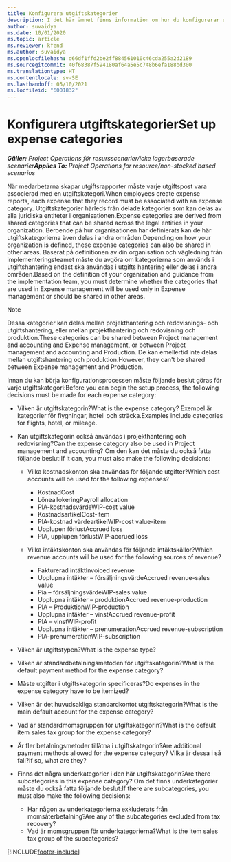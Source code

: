 ```yaml
---
title: Konfigurera utgiftskategorier
description: I det här ämnet finns information om hur du konfigurerar utgiftskategorier och delade kategorier för utgiftsrapporter.
author: suvaidya
ms.date: 10/01/2020
ms.topic: article
ms.reviewer: kfend
ms.author: suvaidya
ms.openlocfilehash: d66df1ffd2be2ff884561010c46cda255a2d2189
ms.sourcegitcommit: 40f68387f594180af64a5e5c748b6efa188bd300
ms.translationtype: HT
ms.contentlocale: sv-SE
ms.lasthandoff: 05/10/2021
ms.locfileid: "6001832"
---
```

# <a name="set-up-expense-categories"></a><span data-ttu-id="aab40-103">Konfigurera utgiftskategorier</span><span class="sxs-lookup"><span data-stu-id="aab40-103">Set up expense categories</span></span>

<span data-ttu-id="aab40-104">_**Gäller:** Project Operations för resursscenarier/icke lagerbaserade scenarier_</span><span class="sxs-lookup"><span data-stu-id="aab40-104">_**Applies To:** Project Operations for resource/non-stocked based scenarios_</span></span>

<span data-ttu-id="aab40-105">När medarbetarna skapar utgiftsrapporter måste varje utgiftspost vara associerad med en utgiftskategori.</span><span class="sxs-lookup"><span data-stu-id="aab40-105">When employees create expense reports, each expense that they record must be associated with an expense category.</span></span> <span data-ttu-id="aab40-106">Utgiftskategorier härleds från delade kategorier som kan delas av alla juridiska entiteter i organisationen.</span><span class="sxs-lookup"><span data-stu-id="aab40-106">Expense categories are derived from shared categories that can be shared across the legal entities in your organization.</span></span> <span data-ttu-id="aab40-107">Beroende på hur organisationen har definierats kan de här utgiftskategorierna även delas i andra områden.</span><span class="sxs-lookup"><span data-stu-id="aab40-107">Depending on how your organization is defined, these expense categories can also be shared in other areas.</span></span> <span data-ttu-id="aab40-108">Baserat på definitionen av din organisation och vägledning från implementeringsteamet måste du avgöra om kategorierna som används i utgiftshantering endast ska användas i utgifts hantering eller delas i andra områden.</span><span class="sxs-lookup"><span data-stu-id="aab40-108">Based on the definition of your organization and guidance from the implementation team, you must determine whether the categories that are used in Expense management will be used only in Expense management or should be shared in other areas.</span></span>

> [!NOTE]
> <span data-ttu-id="aab40-109">Dessa kategorier kan delas mellan projekthantering och redovisnings- och utgiftshantering, eller mellan projekthantering och redovisning och produktion.</span><span class="sxs-lookup"><span data-stu-id="aab40-109">These categories can be shared between Project management and accounting and Expense management, or between Project management and accounting and Production.</span></span> <span data-ttu-id="aab40-110">De kan emellertid inte delas mellan utgiftshantering och produktion.</span><span class="sxs-lookup"><span data-stu-id="aab40-110">However, they can't be shared between Expense management and Production.</span></span>

<span data-ttu-id="aab40-111">Innan du kan börja konfigurationsprocessen måste följande beslut göras för varje utgiftskategori:</span><span class="sxs-lookup"><span data-stu-id="aab40-111">Before you can begin the setup process, the following decisions must be made for each expense category:</span></span>

- <span data-ttu-id="aab40-112">Vilken är utgiftskategorin?</span><span class="sxs-lookup"><span data-stu-id="aab40-112">What is the expense category?</span></span> <span data-ttu-id="aab40-113">Exempel är kategorier för flygningar, hotell och sträcka.</span><span class="sxs-lookup"><span data-stu-id="aab40-113">Examples include categories for flights, hotel, or mileage.</span></span>
- <span data-ttu-id="aab40-114">Kan utgiftskategorin också användas i projekthantering och redovisning?</span><span class="sxs-lookup"><span data-stu-id="aab40-114">Can the expense category also be used in Project management and accounting?</span></span> <span data-ttu-id="aab40-115">Om den kan det måste du också fatta följande beslut:</span><span class="sxs-lookup"><span data-stu-id="aab40-115">If it can, you must also make the following decisions:</span></span>

    - <span data-ttu-id="aab40-116">Vilka kostnadskonton ska användas för följande utgifter?</span><span class="sxs-lookup"><span data-stu-id="aab40-116">Which cost accounts will be used for the following expenses?</span></span>

        - <span data-ttu-id="aab40-117">Kostnad</span><span class="sxs-lookup"><span data-stu-id="aab40-117">Cost</span></span>
        - <span data-ttu-id="aab40-118">Löneallokering</span><span class="sxs-lookup"><span data-stu-id="aab40-118">Payroll allocation</span></span>
        - <span data-ttu-id="aab40-119">PIA-kostnadsvärde</span><span class="sxs-lookup"><span data-stu-id="aab40-119">WIP-cost value</span></span>
        - <span data-ttu-id="aab40-120">Kostnadsartikel</span><span class="sxs-lookup"><span data-stu-id="aab40-120">Cost-item</span></span>
        - <span data-ttu-id="aab40-121">PIA-kostnad värdeartikel</span><span class="sxs-lookup"><span data-stu-id="aab40-121">WIP-cost value-item</span></span>
        - <span data-ttu-id="aab40-122">Upplupen förlust</span><span class="sxs-lookup"><span data-stu-id="aab40-122">Accrued loss</span></span>
        - <span data-ttu-id="aab40-123">PIA, upplupen förlust</span><span class="sxs-lookup"><span data-stu-id="aab40-123">WIP-accrued loss</span></span>

    - <span data-ttu-id="aab40-124">Vilka intäktskonton ska användas för följande intäktskällor?</span><span class="sxs-lookup"><span data-stu-id="aab40-124">Which revenue accounts will be used for the following sources of revenue?</span></span>

        - <span data-ttu-id="aab40-125">Fakturerad intäkt</span><span class="sxs-lookup"><span data-stu-id="aab40-125">Invoiced revenue</span></span>
        - <span data-ttu-id="aab40-126">Upplupna intäkter – försäljningsvärde</span><span class="sxs-lookup"><span data-stu-id="aab40-126">Accrued revenue-sales value</span></span>
        - <span data-ttu-id="aab40-127">Pia – försäljningsvärde</span><span class="sxs-lookup"><span data-stu-id="aab40-127">WIP-sales value</span></span>
        - <span data-ttu-id="aab40-128">Upplupna intäkter – produktion</span><span class="sxs-lookup"><span data-stu-id="aab40-128">Accrued revenue-production</span></span>
        - <span data-ttu-id="aab40-129">PIA – Produktion</span><span class="sxs-lookup"><span data-stu-id="aab40-129">WIP-production</span></span>
        - <span data-ttu-id="aab40-130">Upplupna intäkter – vinst</span><span class="sxs-lookup"><span data-stu-id="aab40-130">Accrued revenue-profit</span></span>
        - <span data-ttu-id="aab40-131">PIA – vinst</span><span class="sxs-lookup"><span data-stu-id="aab40-131">WIP-profit</span></span>
        - <span data-ttu-id="aab40-132">Upplupna intäkter – prenumeration</span><span class="sxs-lookup"><span data-stu-id="aab40-132">Accrued revenue-subscription</span></span>
        - <span data-ttu-id="aab40-133">PIA-prenumeration</span><span class="sxs-lookup"><span data-stu-id="aab40-133">WIP-subscription</span></span>

- <span data-ttu-id="aab40-134">Vilken är utgiftstypen?</span><span class="sxs-lookup"><span data-stu-id="aab40-134">What is the expense type?</span></span>
- <span data-ttu-id="aab40-135">Vilken är standardbetalningsmetoden för utgiftskategorin?</span><span class="sxs-lookup"><span data-stu-id="aab40-135">What is the default payment method for the expense category?</span></span>
- <span data-ttu-id="aab40-136">Måste utgifter i utgiftskategorin specificeras?</span><span class="sxs-lookup"><span data-stu-id="aab40-136">Do expenses in the expense category have to be itemized?</span></span>
- <span data-ttu-id="aab40-137">Vilken är det huvudsakliga standardkontot utgiftskategorin?</span><span class="sxs-lookup"><span data-stu-id="aab40-137">What is the main default account for the expense category?</span></span>
- <span data-ttu-id="aab40-138">Vad är standardmomsgruppen för utgiftskategorin?</span><span class="sxs-lookup"><span data-stu-id="aab40-138">What is the default item sales tax group for the expense category?</span></span>
- <span data-ttu-id="aab40-139">Är fler betalningsmetoder tillåtna i utgiftskategorin?</span><span class="sxs-lookup"><span data-stu-id="aab40-139">Are additional payment methods allowed for the expense category?</span></span> <span data-ttu-id="aab40-140">Vilka är dessa i så fall?</span><span class="sxs-lookup"><span data-stu-id="aab40-140">If so, what are they?</span></span>
- <span data-ttu-id="aab40-141">Finns det några underkategorier i den här utgiftskategorin?</span><span class="sxs-lookup"><span data-stu-id="aab40-141">Are there subcategories in this expense category?</span></span> <span data-ttu-id="aab40-142">Om det finns underkategorier måste du också fatta följande beslut:</span><span class="sxs-lookup"><span data-stu-id="aab40-142">If there are subcategories, you must also make the following decisions:</span></span>

    - <span data-ttu-id="aab40-143">Har någon av underkategorierna exkluderats från momsåterbetalning?</span><span class="sxs-lookup"><span data-stu-id="aab40-143">Are any of the subcategories excluded from tax recovery?</span></span>
    - <span data-ttu-id="aab40-144">Vad är momsgruppen för underkategorierna?</span><span class="sxs-lookup"><span data-stu-id="aab40-144">What is the item sales tax group of the subcategories?</span></span>


[!INCLUDE[footer-include](../includes/footer-banner.md)]